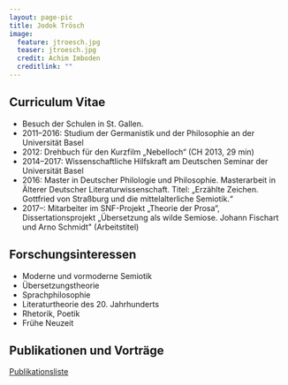 ```yaml
---
layout: page-pic
title: Jodok Trösch
image:
  feature: jtroesch.jpg
  teaser: jtroesch.jpg
  credit: Achim Imboden
  creditlink: ""
---
```

## Curriculum Vitae

- Besuch der Schulen in St. Gallen.
- 2011–2016: Studium der Germanistik und der Philosophie an der Universität Basel
- 2012: Drehbuch für den Kurzfilm „Nebelloch“ (CH 2013, 29 min)
- 2014–2017: Wissenschaftliche Hilfskraft am Deutschen Seminar der Universität Basel
- 2016: Master in Deutscher Philologie und Philosophie. Masterarbeit in Älterer Deutscher Literaturwissenschaft. Titel: „Erzählte Zeichen. Gottfried von Straßburg und die mittelalterliche Semiotik.“
- 2017–: Mitarbeiter im SNF-Projekt „Theorie der Prosa“, Dissertationsprojekt „Übersetzung als wilde Semiose. Johann Fischart und Arno Schmidt" (Arbeitstitel)

## Forschungsinteressen

- Moderne und vormoderne Semiotik
- Übersetzungstheorie
- Sprachphilosophie
- Literaturtheorie des 20. Jahrhunderts
- Rhetorik, Poetik
- Frühe Neuzeit


## Publikationen und Vorträge

[Publikationsliste](publ.html)
